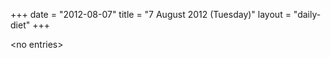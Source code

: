 +++
date = "2012-08-07"
title = "7 August 2012 (Tuesday)"
layout = "daily-diet"
+++

<p>&lt;no entries&gt;</p>